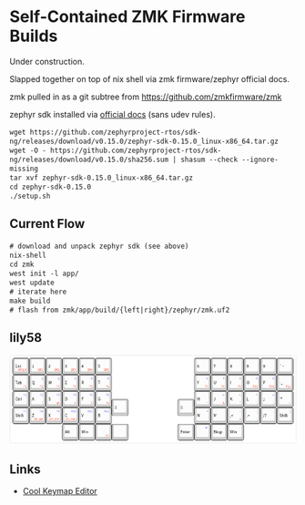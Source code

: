 # Self-Contained ZMK Firmware Builds

Under construction.

Slapped together on top of nix shell via zmk firmware/zephyr official docs.

zmk pulled in as a git subtree from https://github.com/zmkfirmware/zmk

zephyr sdk installed via [official docs](https://docs.zephyrproject.org/3.2.0/develop/getting_started/index.html#install-zephyr-sdk) (sans udev rules).

    wget https://github.com/zephyrproject-rtos/sdk-ng/releases/download/v0.15.0/zephyr-sdk-0.15.0_linux-x86_64.tar.gz
    wget -O - https://github.com/zephyrproject-rtos/sdk-ng/releases/download/v0.15.0/sha256.sum | shasum --check --ignore-missing
    tar xvf zephyr-sdk-0.15.0_linux-x86_64.tar.gz
    cd zephyr-sdk-0.15.0
    ./setup.sh
    

## Current Flow

    # download and unpack zephyr sdk (see above)
    nix-shell
    cd zmk
    west init -l app/
    west update
    # iterate here
    make build
    # flash from zmk/app/build/{left|right}/zephyr/zmk.uf2

    
## lily58

![layout](./lily58/lily58.png)

## Links

- [Cool Keymap Editor](https://nickcoutsos.github.io/keymap-editor/)
